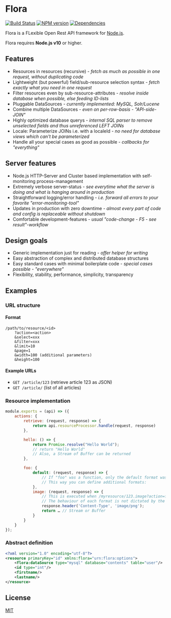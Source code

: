 # Flora

[![Build Status](https://travis-ci.org/godmodelabs/flora.svg?branch=master)](https://travis-ci.org/godmodelabs/flora)
[![NPM version](https://badge.fury.io/js/flora.svg)](https://www.npmjs.com/package/flora)
[![Dependencies](https://img.shields.io/david/godmodelabs/flora.svg)](https://david-dm.org/godmodelabs/flora)

Flora is a FLexible Open Rest API framework for [Node.js](http://nodejs.org/).

Flora requires __Node.js v10__ or higher.

## Features

- Resources in resources (recursive) - *fetch as much as possible in one request, without duplicating code*
- Lightweight (but powerful) field/sub-resource selection syntax - *fetch exactly what you need in one request*
- Filter resources even by sub-resource-attributes - *resolve inside database when possible, else feeding ID-lists*
- Pluggable DataSources - *currently implemented: MySQL, Solr/Lucene*
- Combine multiple DataSources - *even on per-row-basis - "API-side-JOIN"*
- Highly optimized database querys - *internal SQL parser to remove unselected fields and thus unreferenced LEFT JOINs*
- Locale: Parameterize JOINs i.e. with a localeId - *no need for database views which can't be parameterized*
- Handle all your special cases as good as possible - *callbacks for "everything"*

## Server features

- Node.js HTTP-Server and Cluster based implementation with self-monitoring process-management
- Extremely verbose server-status - *see everytime what the server is doing and what is hanging around in production*
- Straightforward logging/error handling - *i.e. forward all errors to your favorite "error-monitoring-tool"*
- Updates in production with zero downtime - *almost every part of code and config is replaceable without shutdown*
- Comfortable development-features - *usual "code-change - F5 - see result"-workflow*

## Design goals

- Generic implementation just for reading - *offer helper for writing*
- Easy abstraction of complex and distributed database structures
- Easy standard cases with minimal boilerplate code - *special cases possible - "everywhere"*
- Flexibility, stability, performance, simplicity, transparency

## Examples

### URL structure

#### Format

```
/path/to/resource/<id>
    ?action=<action>
    &select=xxx
    &filter=xxx
    &limit=10
    &page=1
    &width=100 (additional parameters)
    &height=100
```

#### Example URLs

- `GET /article/123` (retrieve article 123 as JSON)
- `GET /article/` (list of all articles)

### Resource implementation

```js
module.exports = (api) => ({
    actions: {
        retrieve: (request, response) => {
            return api.resourceProcessor.handle(request, response)
        },

        hello: () => {
            return Promise.resolve("Hello World");
            // return "Hello World"
            // Also, a Stream of Buffer can be returned
        },

        foo: {
            default: (request, response) => {
                // If "foo" was a function, only the default format was allowed.
                // This way you can define additional formats:
            },
            image: (request, response) => {
                // This is executed when /myresource/123.image?action=foo is called.
                // The behaviour of each format is not dictated by the framework.
                response.header('Content-Type', 'image/png');
                return … // Stream or Buffer
            }
        }
    }
});
```

### Abstract definition

```xml
<?xml version="1.0" encoding="utf-8"?>
<resource primaryKey="id" xmlns:flora="urn:flora:options">
    <flora:dataSource type="mysql" database="contents" table="user"/>
    <id type="int"/>
    <firstname/>
    <lastname/>
</resource>
```

## License

[MIT](LICENSE)

